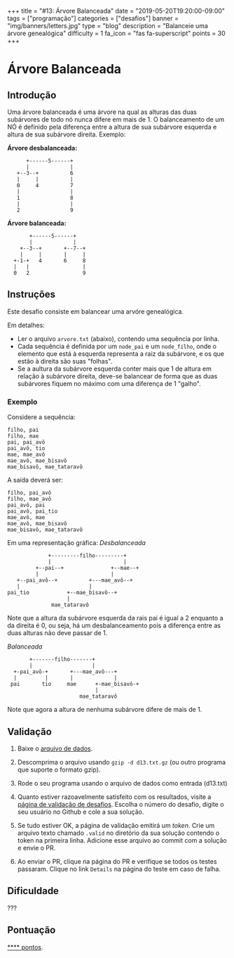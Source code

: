 +++
title = "#13: Árvore Balanceada"
date = "2019-05-20T19:20:00-09:00"
tags = ["programação"]
categories = ["desafios"]
banner = "img/banners/letters.jpg"
type = "blog"
description = "Balanceie uma árvore genealógica"
difficulty = 1
fa_icon = "fas fa-superscript"
points = 30
+++

# Árvore Balanceada

## Introdução

Uma árvore balanceada é uma árvore na qual as alturas das duas subárvores de todo nó nunca difere em mais de 1. O balanceamento de um NÓ é definido pela diferença entre a altura de sua subárvore esquerda e altura de sua subárvore direita. Exemplo:

**Árvore desbalanceada:** 

```text
      +------5------+
      |             |
   +--3--+          6
   |     |          |
   0     4          7
   |                |
   1                8
   |                |
   2                9 
```

**Árvore balanceada:**

```text
       +------5------+
       |             |
    +--3--+       +--7--+
    |     |       |     |
  +-1-+   4       6     8
  |   |                 |
  0   2                 9

```



## Instruções

Este desafio consiste em balancear uma arvóre genealógica.

Em detalhes:

* Ler o arquivo `arvore.txt` (abaixo), contendo uma sequência por linha.
* Cada sequência é definida por um `node_pai` e um `node_filho`, onde o elemento que está à esquerda representa a raiz da subárvore, e os que estão à direita são suas "folhas".
* Se a aultura da subárvore esquerda conter mais que 1 de altura em relação à subárvore direita, deve-se balancear de forma que as duas subárvores fiquem no máximo com uma diferença de 1 "galho".

### Exemplo

Considere a sequência:

```
filho, pai
filho, mae
pai, pai_avô
pai_avô, tio
mae, mae_avô
mae_avô, mae_bisavô
mae_bisavô, mae_tataravô

```

A saída deverá ser:

```
filho, pai_avô
filho, mae_avô
pai_avô, pai
pai_avô, pai_tio
mae_avô, mae
mae_avô, mae_bisavô
mae_bisavô, mae_tataravô
```

Em uma representação gráfica:
*Desbalanceada*
```text
             +---------filho---------+
             |                       |
         +--pai--+               +--mae--+
         |                       |
   +--pai_avô--+          +---mae_avô--+
   |                      |
pai_tio            +--mae_bisavô--+
                   |
              mae_tataravô
```
 Note que a altura da subárvore esquerda da rais pai é igual a 2 enquanto a da direita é 0, ou seja, há um desbalanceamento pois a diferença entre as duas alturas não deve passar de 1.

*Balanceada*
```text
       +-------filho-------+
       |                   |
  +-pai_avô-+       +---mae_avô---+
  |         |       |             |
 pai       tio     mae      +-mae_bisavô-+
                            |
                       mae_tataravô
```
Note que agora a altura de nenhuma subárvore difere de mais de 1.

## Validação

1. Baixe o [arquivo de dados](https://osprogramadores.com/files/d12/d13.txt.gz).

2. Descomprima o arquivo usando `gzip -d d13.txt.gz` (ou outro programa que suporte o formato gzip).

3. Rode o seu programa usando o arquivo de dados como entrada (d13.txt)

4. Quanto estiver razoavelmente satisfeito com os resultados, visite a [página de validação de desafios](https://osprogramadores.com/v). Escolha o número do desafio, digite o seu usuário no Github e cole a sua solução.

5. Se tudo estiver OK, a página de validação emitirá um _token_. Crie um arquivo texto chamado `.valid` no diretório da sua solução contendo o token na primeira linha. Adicione esse arquivo ao commit com a solução e envie o PR.

6. Ao enviar o PR, clique na página do PR e verifique se todos os testes passaram. Clique no link `Details` na página do teste em caso de falha.

## Dificuldade

???

## Pontuação

[**** pontos](https://osprogramadores.com/scores).
